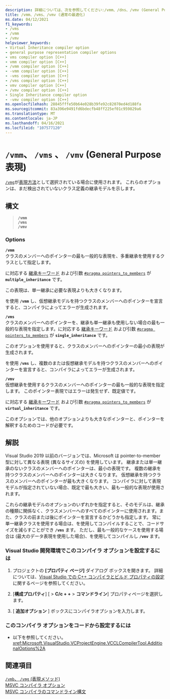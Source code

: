 ```yaml
---
description: 詳細については、次を参照してください:/vmm、/dns、/vmv (General Purpose 表現)
title: /vmm、/vms、/vmv (通常の最適化)
ms.date: 04/12/2021
f1_keywords:
- /vms
- /vmm
- /vmv
helpviewer_keywords:
- Virtual Inheritance compiler option
- general purpose representation compiler options
- vms compiler option [C++]
- vmm compiler option [C++]
- /vmm compiler option [C++]
- -vmm compiler option [C++]
- -vms compiler option [C++]
- /vms compiler option [C++]
- vmv compiler option [C++]
- /vmv compiler option [C++]
- Single Inheritance compiler option
- -vmv compiler option [C++]
ms.openlocfilehash: 28845fffe50b64e028b39fe92c82070ed4d188fa
ms.sourcegitcommit: 83a396e9491fd6bdecfb48ff225ef01c959829a6
ms.translationtype: MT
ms.contentlocale: ja-JP
ms.lasthandoff: 04/16/2021
ms.locfileid: "107577120"
---
```

# <a name="vmm-vms-vmv-general-purpose-representation"></a>`/vmm`、 `/vms` 、 `/vmv` (General Purpose 表現)

[`/vmg`](vmb-vmg-representation-method.md)が[表現方法](vmb-vmg-representation-method.md)として選択されている場合に使用されます。 これらのオプションは、まだ検出されていないクラス定義の継承モデルを示します。

## <a name="syntax"></a>構文

> **`/vmm`**\
> **`/vms`**\
> **`/vmv`**

### <a name="options"></a>Options

**`/vmm`**\
クラスのメンバーへのポインターの最も一般的な表現を、多重継承を使用するクラスとして指定します。

に対応する [継承キーワード](../../cpp/inheritance-keywords.md) および引数 [`#pragma pointers_to_members`](../../preprocessor/pointers-to-members.md) が **`multiple_inheritance`** です。

この表現は、単一継承に必要な表現よりも大きくなります。

を使用 **`/vmm`** し、仮想継承モデルを持つクラスのメンバーへのポインターを宣言すると、コンパイラによってエラーが生成されます。

**`/vms`**\
クラスのメンバーへのポインターを、継承も単一継承も使用しない場合の最も一般的な表現を指定します。に対応する [継承キーワード](../../cpp/inheritance-keywords.md) および引数 [`#pragma pointers_to_members`](../../preprocessor/pointers-to-members.md) が **`single_inheritance`** です。

このオプションを使用すると、クラスのメンバーへのポインターの最小の表現が生成されます。

を使用 **`/vms`** し、複数のまたは仮想継承モデルを持つクラスのメンバーへのポインターを宣言すると、コンパイラによってエラーが生成されます。

**`/vmv`**\
仮想継承を使用するクラスのメンバーへのポインターの最も一般的な表現を指定します。 このポインター表現ではエラーは発生せず、既定値です。

に対応する [継承キーワード](../../cpp/inheritance-keywords.md) および引数 [`#pragma pointers_to_members`](../../preprocessor/pointers-to-members.md) が **`virtual_inheritance`** です。

このオプションでは、他のオプションよりも大きなポインターと、ポインターを解釈するためのコードが必要です。

## <a name="remarks"></a>解説

Visual Studio 2019 以前のバージョンでは、Microsoft は pointer-to-member 型に対して異なる表現 (異なるサイズの) を使用しています。 継承または単一継承のないクラスのメンバーへのポインターは、最小の表現です。 複数の継承を持つクラスのメンバーへのポインターは大きくなります。 仮想継承を持つクラスのメンバーへのポインターが最も大きくなります。 コンパイラに対して表現モデルが指定されていない場合、既定で最も大きい、最も一般的な表現が使用されます。

これらの継承モデルのオプションのいずれかを指定すると、そのモデルは、継承の種類に関係なく、クラスメンバーへのすべてのポインターに使用されます。また、クラスの前または後にポインターを宣言するかどうかも指定します。 常に単一継承クラスを使用する場合は、を使用してコンパイルすることで、コードサイズを減らすことができ **`/vms`** ます。 ただし、最も一般的なケースを使用する場合は (最大のデータ表現を使用した場合)、を使用してコンパイルし **`/vmv`** ます。

### <a name="to-set-this-compiler-option-in-the-visual-studio-development-environment"></a>Visual Studio 開発環境でこのコンパイラ オプションを設定するには

1. プロジェクトの **[プロパティ ページ]** ダイアログ ボックスを開きます。 詳細については、[Visual Studio での C++ コンパイラとビルド プロパティの設定](../working-with-project-properties.md)に関するページを参照してください。

1. [**構成プロパティ**] [  >  **C/c + +**  >  **コマンドライン**] プロパティページを選択します。

1. [ **追加オプション** ] ボックスにコンパイラオプションを入力します。


### <a name="to-set-this-compiler-option-programmatically"></a>このコンパイラ オプションをコードから設定するには

- 以下を参照してください。<xref:Microsoft.VisualStudio.VCProjectEngine.VCCLCompilerTool.AdditionalOptions%2A>

## <a name="see-also"></a>関連項目

[`/vmb`、 `/vmg` (表現メソッド)](vmb-vmg-representation-method.md)<br/>
[MSVC コンパイラ オプション](compiler-options.md)<br/>
[MSVC コンパイラのコマンドライン構文](compiler-command-line-syntax.md)
